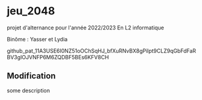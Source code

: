 # jeu_2048

projet d'alternance pour l'année 2022/2023 En L2 informatique

Binôme : Yasser et Lydia

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

## Modification

some description
